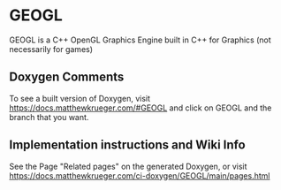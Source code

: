 # GEOGL
GEOGL is a C++ OpenGL Graphics Engine built in C++ for Graphics (not necessarily for games)
## Doxygen Comments
To see a built version of Doxygen, visit https://docs.matthewkrueger.com/#GEOGL and click on GEOGL and the branch that you want.
## Implementation instructions and Wiki Info
See the Page "Related pages" on the generated Doxygen, or visit https://docs.matthewkrueger.com/ci-doxygen/GEOGL/main/pages.html